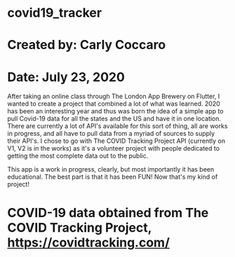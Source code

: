 # covid19_tracker

# Created by: Carly Coccaro
# Date: July 23, 2020

After taking an online class through The London App Brewery on Flutter, I wanted to create a project that combined a lot of what was learned. 2020 has been an interesting year and thus was born the idea of a simple app to pull Covid-19 data for all the states and the US and have it in one location. There are currently a lot of API's available for this sort of thing, all are works in progress, and all have to pull data from a myriad of sources to supply their API's. I chose to go with The COVID Tracking Project API (currently on V1, V2 is in the works) as it's a volunteer project with people dedicated to getting the most complete data out to the public. 

This app is a work in progress, clearly, but most importantly it has been educational. The best part is that it has been FUN! Now that's my kind of project!


# COVID-19 data obtained from The COVID Tracking Project, https://covidtracking.com/
